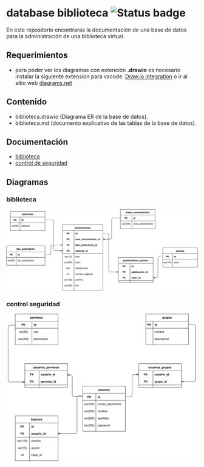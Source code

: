 # database biblioteca ![Status badge](https://img.shields.io/badge/status-in%20progress-yellow)

En este repositorio encontraras la documentación de una base de datos para la administración de una biblioteca virtual.

## Requerimientos

- para poder ver los diagramas con extención **.drawio** es necesario instalar la siguiente extension para vscode: [Draw.io integration](https://marketplace.visualstudio.com/items?itemName=hediet.vscode-drawio) o ir al sitio web [diagrams.net](https://www.diagrams.net/)

## Contenido

- biblioteca.drawio (Diagrama ER de la base de datos).
- biblioteca.md (documento explicativo de las tablas de la base de datos).

## Documentación

- [biblioteca](biblioteca/README.md)
- [control de seguridad](control-seguridad/control-seguridad.md)

## Diagramas

### biblioteca

![](/biblioteca/biblioteca.svg)

### control seguridad

![](/control-seguridad/control-seguridad.svg)
